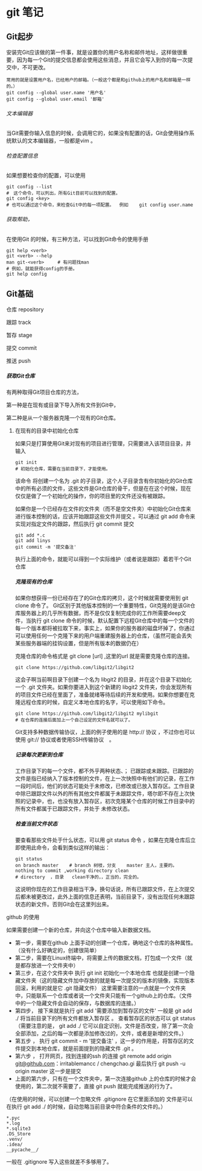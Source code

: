 # git 笔记

## Git起步

安装完Git应该做的第一件事，就是设置你的用户名称和邮件地址，这样做很重要，因为每一个Git的提交信息都会使用这些消息，并且它会写入到你的每一次提交中，不可更改。

```
常用的就是设置用户名，已经用户的邮箱。（一般这个都是和github上的用户名和邮箱是一样的。）
git config --global user.name '用户名'
git config --global user.email '邮箱'
```

###### 文本编辑器

当Git需要你输入信息的时候，会调用它的，如果没有配置的话，Git会使用操作系统默认的文本编辑器，一般都是vim 。

###### 检查配置信息

如果想要检查你的配置，可以使用 

```
git config --list 
#　这个命令，可以列出，所有Git目前可以找到的配置。
git config <key>
# 也可以通过这个命令，来检查Git中的每一项配置。  例如    git config user.name

```

###### 获取帮助，

在使用Git 的时候，有三种方法，可以找到Git命令的使用手册

```
git help <verb>
git <verb> --help
man git-<verb>     # 有问题找man
# 例如，就能获得config的手册。
git help config    
```

## Git基础

仓库     repository 

跟踪     track 

暂存      stage

提交      commit        

推送       push 

##### 获取Git仓库

有两种取得Git项目仓库的方法，

第一种是在现有或目录下导入所有文件到Git中，

第二种是从一个服务器克隆一个现有的Git仓库。

1. 在现有的目录中初始化仓库

   如果只是打算使用Git来对现有的项目进行管理，只需要进入该项目目录，并输入 

   ```
   git init 
   # 初始化仓库，需要在当前目录下，才能使用。
   ```

   该命令  将创建一个名为 .git 的子目录，这个人子目录含有你初始化的Git仓库中的所有必须的文件，这些文件是Git仓库的骨干，但是在在这个时候，现在仅仅是做了一个初始化的操作，你的项目里的文件还没有被跟踪。

   如果你是一个已经存在文件的文件夹（而不是空文件夹）中初始化Git仓库来进行版本控制的话，应该开始跟踪这些文件并提交 。可以通过 git add 命令来实现对指定文件的跟踪，然后执行 git commit 提交

   ```
   git add *.c
   git add linys
   git commit -m '提交备注'
   ```

   执行上面的命令，就能可以得到一个实际维护（或者说是跟踪）着若干个Git仓库

   ##### 克隆现有的仓库

   如果你想获得一份已经存在了的Git仓库的拷贝，这个时候就需要使用到  git clone 命令了。      Git区别于其他版本控制的一个重要特性，Git克隆的是该Git仓库服务器上的几乎所有数据，而不是仅仅复制完成你的工作所需要deep文件，当执行 git clone 命令的时候，默认配置下远程Git仓库中的每一个文件的每一个版本都将被拉取下来，事实上，如果你的服务器的磁盘坏掉了，你通过可以使用任何一个克隆下来的用户端重建服务器上的仓库，（虽然可能会丢失某些服务器端的挂钩设置，但是所有版本的数据仍在）

   克隆仓库的命令格式是  git clone [url]    ,这里的url  就是需要克隆仓库的连接。

   ```
   git clone https://github.com/libgit2/libgit2
   ```

   这会子啊当前啊目录下创建一个名为 libgit2 的目录，并在这个目录下初始化一个   .git  文件夹。如果你要进入到这个新建的 libgit2 文件夹，你会发现所有的项目文件已经在里面了，准备就绪等待后续的开发和使用。如果你想要在克隆远程仓库的时候，自定义本地仓库的名字，可以使用如下命令。

   ```
   git clone https://github.com/libgit2/libgit2 mylibgit 
   # 在仓库的连接后面加上一个自己设定的文件名就可以了。
   ```

   Git支持多种数据传输协议，上面的例子使用的是 http:// 协议  ，不过你也可以使用  git:// 协议或者使用SSH传输协议　。

   ##### 记录每次更新到仓库

   工作目录下的每一个文件，都不外乎两种状态、； 已跟踪或未跟踪。已跟踪的文件是指已经纳入了版本控制的文件，在上一次快照中有他们的记录，在工作一段时间后，他们的状态可能处于未修改，已修改或已放入暂存区。工作目录中除已跟踪文件以外的所有其他文件都属于未跟踪文件，塔尔即不存在上次快照的记录中，也，也没有放入暂存区，初次克隆某个仓库的时候工作目录中的所有文件都属于已跟踪文件，并处于 未修改状态。

   ##### 检查当前文件状态

   要查看那些文件处于什么状态，可以用 git  status   命令 ，如果在克隆仓库后立即使用此命令，会看到类似这样的输出：

   ```
   git status
   on branch master    # branch 树枝，分支    master 主人，主要的。
   nothing to commit ,working directory clean
   # directory  ，目录   clean干净的，，正当的，完全的。
   ```

   这说明你现在的工作目录相当干净，换句话说，所有已跟踪文件，在上次提交后都未被更改过，此外上面的信息还表明，当前目录下，没有出现任何未跟踪状态的新文件。否则Git会在这里列出来。









github 的使用

如果需要创建一个新的仓库，并向这个仓库中输入新数据文档。

+ 第一步，需要在github 上面手动的创建一个仓库，确地这个仓库的各种属性。（没有什么好确定的，创建很简单）
+ 第二步，需要在Linux终端中，将需要上传的数据文档，打包成一个文件（就是都存放进一个文件夹中）
+ 第三步，在这个文件夹中 执行  git init    初始化一个本地仓库  也就是创建一个隐藏文件夹（这的隐藏文件加中存放的就是每一次提交的版本的镜像，实现版本回滚，利用的就是它      .git      隐藏文件）    这里需要注意的一点就是一个文件夹中，只能联系一个仓库或者说一个文件夹只能有一个github上的仓库。（文件中的一个隐藏文件会自动的保存，与数据库的连接。）
+ 第四步， 接下来就是执行 git add   '需要添加到暂存区的文件'        一般是  git add ./     将当前目录下的所有文件都放入暂存区  。  查看暂存区的状态可以    git  status           （需要注意的是，  git  add  ./    它可以自定识别，文件是否改变，除了第一次会全部添加，之后的每一次都是添加修改过的，文件，或者是新增的文件。）
+ 第五步 ， 执行   git commit  - m '提交备注'       ，这一步的作用是，将暂存区的文件提交到本地仓库，就是前面提到的隐藏文件   .git          。
+ 第六步  ， 打开网页，找到连接的ssh 的连接     git remote add origin git@github.com：irritablemancc / chengchao.gi                 最后执行  git push -u origin master        这一步是提交
+ 上面的第六步，只有在一个文件夹中，第一次连接github 上的仓库的时候才会使用的，第二次就不需要了，直接  git push           就能完成推送的行为了。

（在使用的时候，可以创建一个忽略文件      .gitignore             在它里面添加的 文件是可以在执行     git add ./     的时候，自动忽略当前目录中符合条件的文件的。）

```
*.pyc
*.log
*.sqlite3
.DS_Store
.venv/
.idea/
__pycache__/
```

一般在      .gitignore      写入这些就差不多够用了。